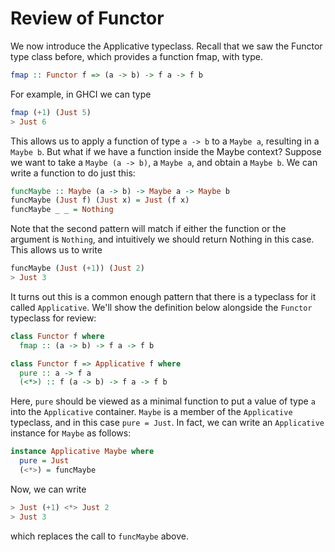 # Review of Functor

We now introduce the Applicative typeclass.  Recall that we saw the Functor type class before, which provides a function fmap, with type.
```haskell
fmap :: Functor f => (a -> b) -> f a -> f b
```

For example, in GHCI we can type

```haskell
fmap (+1) (Just 5)
> Just 6
```

This allows us to apply a function of type `a -> b` to a `Maybe a`, resulting in a `Maybe b`.  But what if we have a function inside the Maybe context?  Suppose we want to take a `Maybe (a -> b)`, a `Maybe a`, and obtain a `Maybe b`.  We can write a function to do just this:

```haskell
funcMaybe :: Maybe (a -> b) -> Maybe a -> Maybe b
funcMaybe (Just f) (Just x) = Just (f x)
funcMaybe _ _ = Nothing
```

Note that the second pattern will match if either the function or the argument is `Nothing`, and intuitively we should return Nothing in this case.  This allows us to write
```haskell
funcMaybe (Just (+1)) (Just 2)
> Just 3
```

It turns out this is a common enough pattern that there is a typeclass for it called `Applicative`.  We'll show the definition below alongside the `Functor` typeclass for review:

```haskell
class Functor f where
  fmap :: (a -> b) -> f a -> f b

class Functor f => Applicative f where
  pure :: a -> f a
  (<*>) :: f (a -> b) -> f a -> f b
```

Here, `pure` should be viewed as a minimal function to put a value of type `a` into the `Applicative` container.  `Maybe` is a member of the `Applicative` typeclass, and in this case `pure = Just`.  In fact, we can write an `Applicative` instance for `Maybe` as follows:

```haskell
instance Applicative Maybe where
  pure = Just
  (<*>) = funcMaybe
```

Now, we can write

```haskell
> Just (+1) <*> Just 2
> Just 3
```

which replaces the call to `funcMaybe` above.




